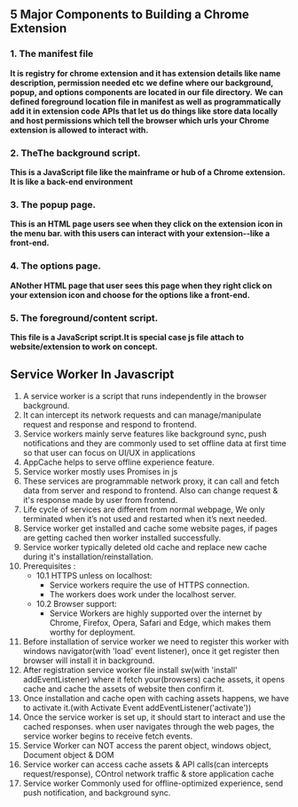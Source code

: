## 5 Major Components to Building a Chrome Extension

### 1. The manifest file 
**It is registry for chrome extension and it has extension details like name description, permission needed etc**
**we define where our background, popup, and options components are located in our file directory.**
**We can defined foreground location file in manifest as well as programmatically add it in extension code**
**APIs that let us do things like store data locally and host permissions which tell the browser which urls your Chrome extension is allowed to interact with.**

### 2. TheThe background script.
**This is a JavaScript file like the mainframe or hub of a Chrome extension. It is like a back-end environment**

### 3. The popup page.
**This is an HTML page users see when they click on the extension icon in the menu bar. with this users can interact with your extension--like a front-end.**

### 4. The options page.
**ANother HTML page that user sees this page when they right click on your extension icon and choose for the options like a front-end.**

### 5. The foreground/content script.
**This file is a JavaScript script.It is special case js file attach to website/extension to work on concept.**

## Service Worker In Javascript
1. A service worker is a script that runs independently in the browser background. 
2. It can intercept its network requests and can manage/manipulate request and response and respond to frontend.
3. Service workers mainly serve features like background sync, push notifications and they are commonly used to set offline data at first time so that user can focus on UI/UX in applications
4. AppCache helps to serve offline experience feature. 
5. Service worker mostly uses Promises in js
6. These services are programmable network proxy, it can call and fetch data from server and respond to frontend. Also can change request & it's response made by user from frontend.
7. Life cycle of services are different from normal webpage, We only terminated when it’s not used and restarted when it’s next needed.
8. Service worker get installed and cache some website pages, if pages are getting cached then worker installed successfully.
9. Service worker typically deleted old cache and replace new cache during it's installation/reinstallation.
10. Prerequisites :
    - 10.1 HTTPS unless on localhost:
        - Service workers require the use of HTTPS connection.
        - The workers does work under the localhost server.
    - 10.2 Browser support: 
        - Service Workers are highly supported over the internet by Chrome, Firefox, Opera, Safari and Edge, which makes them worthy for deployment.
11. Before installation of service worker we need to register this worker with windows navigator(with 'load' event listener), once it get register then browser will install it in background.
12. After registration service worker file install sw(with 'install' addEventListener) where it fetch your(browsers) cache assets, it opens cache and cache the assets of website then confirm it. 
13. Once installation and cache open with caching assets happens, we have to activate it.(with Activate Event addEventListener('activate'))
14. Once the service worker is set up, it should start to interact and use the cached responses. when user navigates through the web pages, the service worker begins to receive fetch events.
15. Service Worker can NOT access the parent object, windows object, Document object & DOM
16. Service worker can access cache assets & API calls(can intercepts request/response), COntrol network traffic & store application cache
17. Service worker Commonly used for offline-optimized experience, send push notification, and background sync.

